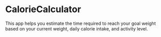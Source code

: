 # CalorieCalculator
This app helps you estimate the time required to reach your goal weight based on your current weight, daily calorie intake, and activity level.
